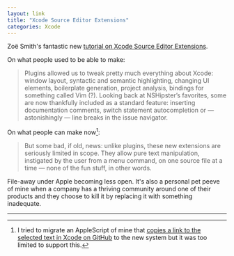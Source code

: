 ```yaml
---
layout: link
title: "Xcode Source Editor Extensions"
categories: Xcode
---
```


Zoë Smith's fantastic new [tutorial on Xcode Source Editor Extensions](https://nshipster.com/xcode-source-extensions/).

On what people used to be able to make:

> Plugins allowed us to tweak pretty much everything about Xcode: window layout, syntactic and semantic highlighting, changing UI elements, boilerplate generation, project analysis, bindings for something called Vim (?). Looking back at NSHipster’s favorites, some are now thankfully included as a standard feature: inserting documentation comments, switch statement autocompletion or — astonishingly — line breaks in the issue navigator.

On what people can make now[^github]:

> But some bad, if old, news: unlike plugins, these new extensions are seriously limited in scope. They allow pure text manipulation, instigated by the user from a menu command, on one source file at a time — none of the fun stuff, in other words.

File-away under Apple becoming less open. It's also a personal pet peeve of mine when a company has a thriving community around one of their products and they choose to kill it by replacing it with something inadequate.

* * *

[^github]: I tried to migrate an AppleScript of mine that [copies a link to the selected text in Xcode on GitHub](https://github.com/robenkleene/AppleScripts/blob/master/Applications/Xcode/Copy%20Markdown%20Source%20Control%20Link%20to%20File.scpt) to the new system but it was too limited to support this.